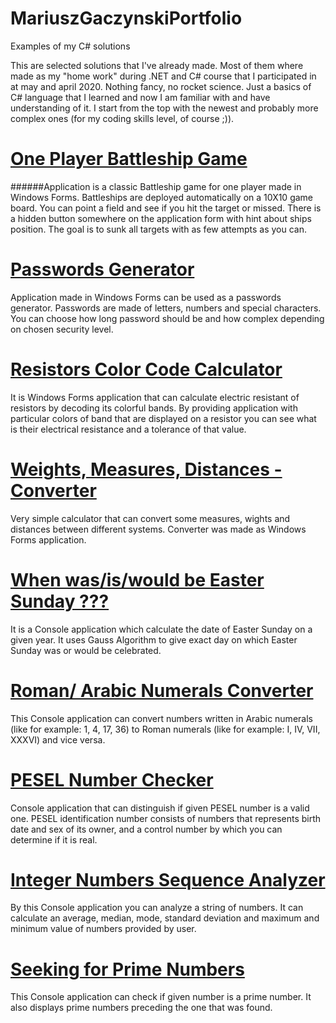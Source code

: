 # MariuszGaczynskiPortfolio
Examples of my C# solutions

This are selected solutions that I've already made. Most of them where made as my "home work" during .NET and C# course that I participated in at may and april 2020.
Nothing fancy, no rocket science. Just a basics of C# language that I learned and now I am familiar with and have understanding of it. I start from the top with the newest and probably more complex ones (for my coding skills level, of course ;)).

# [One Player Battleship Game](https://github.com/MariuszGaczynski/Zadanie20_Statki/tree/master/Zadanie20_Statki)
######Application is a classic Battleship game for one player made in Windows Forms. Battleships are deployed automatically on a 10X10 game board. You can point a field and see if you hit the target or missed. There is a hidden button somewhere on the application form with hint about ships position. The goal is to sunk all targets with as few attempts as you can.


# [Passwords Generator](https://github.com/MariuszGaczynski/Zadanie19_GeneratorHasel2/tree/master/Zadanie19_GeneratorHasel2)
Application made in Windows Forms can be used as a passwords generator. Passwords are made of letters, numbers and special characters. You can choose how long password should be and how complex depending on chosen security level.


# [Resistors Color Code Calculator](https://github.com/MariuszGaczynski/Zadanie15_Rezystory/tree/master/Zadanie15_Rezystory)
It is Windows Forms application that can calculate electric resistant of resistors by decoding its colorful bands. By providing application with particular colors of band that are displayed on a resistor you can see what is their electrical resistance and a tolerance of that value.


# [Weights, Measures, Distances - Converter](https://github.com/MariuszGaczynski/Zadanie17_WagiMiaryPredkosci/tree/master/Zadanie17_WagiMiaryPredkosci)
Very simple calculator that can convert some measures, wights and distances between different systems. Converter was made as Windows Forms application.


# [When was/is/would be Easter Sunday ???](https://github.com/MariuszGaczynski/Zadanie7_DataWielkanocy/tree/master/Zadanie7_DataWielkanocy)
It is a Console application which calculate the date of Easter Sunday on a given year. It uses Gauss Algorithm to give exact day on which Easter Sunday was or would be celebrated.


# [Roman/ Arabic Numerals Converter](https://github.com/MariuszGaczynski/Zadanie5_LiczbyRzymskie/tree/master/Zadanie5_LiczbyRzymskie)
This Console application can convert numbers written in Arabic numerals (like for example: 1, 4, 17, 36)  to Roman numerals (like for example: I, IV, VII, XXXVI)  and vice versa.


# [PESEL Number Checker](https://github.com/MariuszGaczynski/Zadanie10_NumerPESEL/tree/master/Zadanie10_NumerPESEL)
Console application that can distinguish if given PESEL number is a valid one. PESEL identification number consists of numbers that represents birth date and sex of its owner, and a control number by which you can determine if it is real.


# [Integer Numbers Sequence Analyzer](https://github.com/MariuszGaczynski/Zadanie12_AnalizaLiczb/tree/master/Zadanie12_AnalizaLiczb)
By this Console application you can analyze a string of numbers. It can calculate an average, median, mode, standard deviation and maximum and minimum value of numbers provided by user.


# [Seeking for Prime Numbers](https://github.com/MariuszGaczynski/Zadanie3_LiczbyPierwsze/tree/master/Zadanie3_LiczbyPierwsze)
This Console application can check if given number is a prime number. It also displays prime numbers preceding the one that was found.
